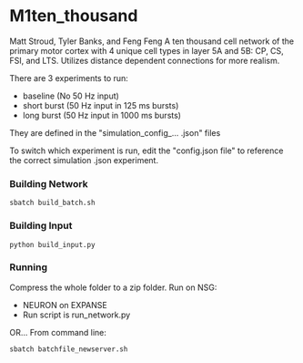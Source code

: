 # M1ten_thousand

Matt Stroud, Tyler Banks, and Feng Feng
A ten thousand cell network of the primary motor cortex with 4 unique cell types in layer 5A and 5B: CP, CS, FSI, and LTS. Utilizes distance dependent connections for more realism.


There are 3 experiments to run:
* baseline        (No 50 Hz input)
* short burst     (50 Hz input in 125 ms bursts)
* long burst      (50 Hz input in 1000 ms bursts) 

They are defined in the "simulation_config_... .json" files

To switch which experiment is run, edit the "config.json file" to reference the correct simulation .json experiment.

### Building Network

```
sbatch build_batch.sh
```
### Building Input

```
python build_input.py
```

### Running
Compress the whole folder to a zip folder. Run on NSG:
* NEURON on EXPANSE
* Run script is run_network.py

OR...
From command line:
```
sbatch batchfile_newserver.sh
```

